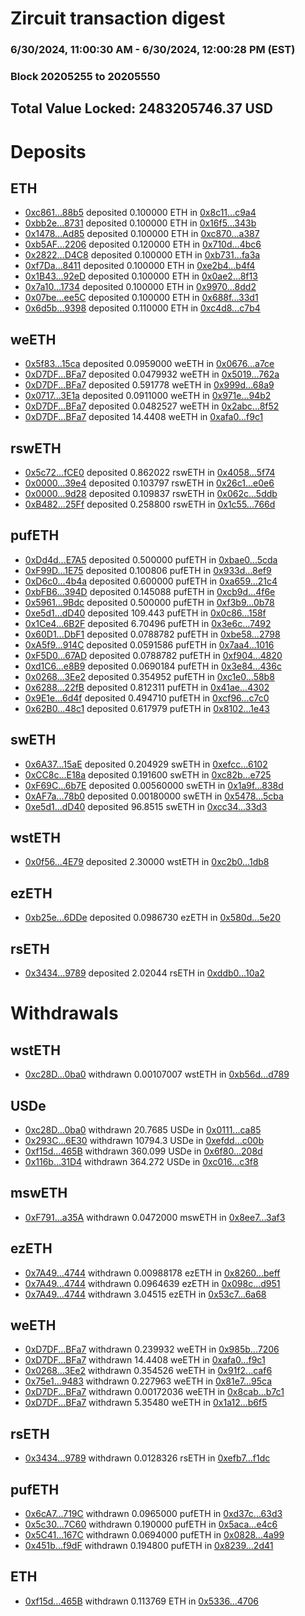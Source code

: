 # Zircuit transaction digest
### 6/30/2024, 11:00:30 AM - 6/30/2024, 12:00:28 PM (EST)
### Block 20205255 to 20205550

## Total Value Locked: 2483205746.37 USD

# Deposits
## ETH
- [0xc861...88b5](https://etherscan.io/address/0xc86110015138473b0187A81983964276faaA88b5) deposited 0.100000 ETH in [0x8c11...c9a4](https://etherscan.io/tx/0xc86110015138473b0187A81983964276faaA88b5)
- [0xbb2e...8731](https://etherscan.io/address/0xbb2eb3aD3E78d721f83d3EFfF2a2dbD174B68731) deposited 0.100000 ETH in [0x16f5...343b](https://etherscan.io/tx/0xbb2eb3aD3E78d721f83d3EFfF2a2dbD174B68731)
- [0x1478...Ad85](https://etherscan.io/address/0x14781fbd90E1A6f207180523EeE8e66B8503Ad85) deposited 0.100000 ETH in [0xc870...a387](https://etherscan.io/tx/0x14781fbd90E1A6f207180523EeE8e66B8503Ad85)
- [0xb5AF...2206](https://etherscan.io/address/0xb5AF7b8d49a6Bb32eFB3604ff2fCde93AF562206) deposited 0.120000 ETH in [0x710d...4bc6](https://etherscan.io/tx/0xb5AF7b8d49a6Bb32eFB3604ff2fCde93AF562206)
- [0x2822...D4C8](https://etherscan.io/address/0x2822aE35c73c5CD8959BD62930Eafea59557D4C8) deposited 0.100000 ETH in [0xb731...fa3a](https://etherscan.io/tx/0x2822aE35c73c5CD8959BD62930Eafea59557D4C8)
- [0xf7Da...8411](https://etherscan.io/address/0xf7Da64da66aE2D6AEF7Fa8B0E7D7dc500f458411) deposited 0.100000 ETH in [0xe2b4...b4f4](https://etherscan.io/tx/0xf7Da64da66aE2D6AEF7Fa8B0E7D7dc500f458411)
- [0x1B43...92eD](https://etherscan.io/address/0x1B43CF2965c13B3b3691375b5AC7327B30e892eD) deposited 0.100000 ETH in [0x0ae2...8f13](https://etherscan.io/tx/0x1B43CF2965c13B3b3691375b5AC7327B30e892eD)
- [0x7a10...1734](https://etherscan.io/address/0x7a10590Aea3e781CCEabf3CD69dbD22364b51734) deposited 0.100000 ETH in [0x9970...8dd2](https://etherscan.io/tx/0x7a10590Aea3e781CCEabf3CD69dbD22364b51734)
- [0x07be...ee5C](https://etherscan.io/address/0x07be23f0bFFbC9B7f90744106e4a7C355416ee5C) deposited 0.100000 ETH in [0x688f...33d1](https://etherscan.io/tx/0x07be23f0bFFbC9B7f90744106e4a7C355416ee5C)
- [0x6d5b...9398](https://etherscan.io/address/0x6d5b734f93667f49333C1ddB567755645eeF9398) deposited 0.110000 ETH in [0xc4d8...c7b4](https://etherscan.io/tx/0x6d5b734f93667f49333C1ddB567755645eeF9398)
## weETH
- [0x5f83...15ca](https://etherscan.io/address/0x5f831E1Cc225c5fB280fb8bd595A52B36f0A15ca) deposited 0.0959000 weETH in [0x0676...a7ce](https://etherscan.io/tx/0x5f831E1Cc225c5fB280fb8bd595A52B36f0A15ca)
- [0xD7DF...BFa7](https://etherscan.io/address/0xD7DF7E085214743530afF339aFC420c7c720BFa7) deposited 0.0479932 weETH in [0x5019...762a](https://etherscan.io/tx/0xD7DF7E085214743530afF339aFC420c7c720BFa7)
- [0xD7DF...BFa7](https://etherscan.io/address/0xD7DF7E085214743530afF339aFC420c7c720BFa7) deposited 0.591778 weETH in [0x999d...68a9](https://etherscan.io/tx/0xD7DF7E085214743530afF339aFC420c7c720BFa7)
- [0x0717...3E1a](https://etherscan.io/address/0x0717AcBBCeaCf8dDe45B574b9a9A36eE30593E1a) deposited 0.0911000 weETH in [0x971e...94b2](https://etherscan.io/tx/0x0717AcBBCeaCf8dDe45B574b9a9A36eE30593E1a)
- [0xD7DF...BFa7](https://etherscan.io/address/0xD7DF7E085214743530afF339aFC420c7c720BFa7) deposited 0.0482527 weETH in [0x2abc...8f52](https://etherscan.io/tx/0xD7DF7E085214743530afF339aFC420c7c720BFa7)
- [0xD7DF...BFa7](https://etherscan.io/address/0xD7DF7E085214743530afF339aFC420c7c720BFa7) deposited 14.4408 weETH in [0xafa0...f9c1](https://etherscan.io/tx/0xD7DF7E085214743530afF339aFC420c7c720BFa7)
## rswETH
- [0x5c72...fCE0](https://etherscan.io/address/0x5c724C73C5326Cac35B1579cEE193c619792fCE0) deposited 0.862022 rswETH in [0x4058...5f74](https://etherscan.io/tx/0x5c724C73C5326Cac35B1579cEE193c619792fCE0)
- [0x0000...39e4](https://etherscan.io/address/0x000005806fCA6470574998714f5b7cCB8fE439e4) deposited 0.103797 rswETH in [0x26c1...e0e6](https://etherscan.io/tx/0x000005806fCA6470574998714f5b7cCB8fE439e4)
- [0x0000...9d28](https://etherscan.io/address/0x00000f46244895B75773C6A961aB230909a79d28) deposited 0.109837 rswETH in [0x062c...5ddb](https://etherscan.io/tx/0x00000f46244895B75773C6A961aB230909a79d28)
- [0xB482...25Ff](https://etherscan.io/address/0xB4824287cf36322f8A7128C89a27236c22e125Ff) deposited 0.258800 rswETH in [0x1c55...766d](https://etherscan.io/tx/0xB4824287cf36322f8A7128C89a27236c22e125Ff)
## pufETH
- [0xDd4d...E7A5](https://etherscan.io/address/0xDd4d3a2271F55064D8a68cd111b8Fe4Fa2AAE7A5) deposited 0.500000 pufETH in [0xbae0...5cda](https://etherscan.io/tx/0xDd4d3a2271F55064D8a68cd111b8Fe4Fa2AAE7A5)
- [0xF99D...1E75](https://etherscan.io/address/0xF99D4C3479360733cF72FfC8E0B01A8820Cd1E75) deposited 0.100806 pufETH in [0x933d...8ef9](https://etherscan.io/tx/0xF99D4C3479360733cF72FfC8E0B01A8820Cd1E75)
- [0xD6c0...4b4a](https://etherscan.io/address/0xD6c01bc25b6F9Ce4208ACc52a725E694ac6e4b4a) deposited 0.600000 pufETH in [0xa659...21c4](https://etherscan.io/tx/0xD6c01bc25b6F9Ce4208ACc52a725E694ac6e4b4a)
- [0xbFB6...394D](https://etherscan.io/address/0xbFB6C7eb13A062c8f1DB7C76F8613921533f394D) deposited 0.145088 pufETH in [0xcb9d...4f6e](https://etherscan.io/tx/0xbFB6C7eb13A062c8f1DB7C76F8613921533f394D)
- [0x5961...9Bdc](https://etherscan.io/address/0x59611601DceeE4a51A00c03227C2791d62469Bdc) deposited 0.500000 pufETH in [0xf3b9...0b78](https://etherscan.io/tx/0x59611601DceeE4a51A00c03227C2791d62469Bdc)
- [0xe5d1...dD40](https://etherscan.io/address/0xe5d17dfe230D23dB1E2880C16e3263e72a29dD40) deposited 109.443 pufETH in [0x0c86...158f](https://etherscan.io/tx/0xe5d17dfe230D23dB1E2880C16e3263e72a29dD40)
- [0x1Ce4...6B2F](https://etherscan.io/address/0x1Ce4C7977bf92cCf62B1DF6E97A55BC33E5E6B2F) deposited 6.70496 pufETH in [0x3e6c...7492](https://etherscan.io/tx/0x1Ce4C7977bf92cCf62B1DF6E97A55BC33E5E6B2F)
- [0x60D1...DbF1](https://etherscan.io/address/0x60D18E99D6131e194f0bcd8ad2fA000767e7DbF1) deposited 0.0788782 pufETH in [0xbe58...2798](https://etherscan.io/tx/0x60D18E99D6131e194f0bcd8ad2fA000767e7DbF1)
- [0xA5f9...914C](https://etherscan.io/address/0xA5f9d49Af861a92C9e75eAdD1471EA1BeCA5914C) deposited 0.0591586 pufETH in [0x7aa4...1016](https://etherscan.io/tx/0xA5f9d49Af861a92C9e75eAdD1471EA1BeCA5914C)
- [0xF5D0...67AD](https://etherscan.io/address/0xF5D0d66a82bB9ea358D45275Ae0571A43e7667AD) deposited 0.0788782 pufETH in [0xf904...4820](https://etherscan.io/tx/0xF5D0d66a82bB9ea358D45275Ae0571A43e7667AD)
- [0xd1C6...e8B9](https://etherscan.io/address/0xd1C69519e1681878AAaaD5a285deebBCA134e8B9) deposited 0.0690184 pufETH in [0x3e84...436c](https://etherscan.io/tx/0xd1C69519e1681878AAaaD5a285deebBCA134e8B9)
- [0x0268...3Ee2](https://etherscan.io/address/0x02682DE68Ce11954F6C62A6be12Bf5d4f8333Ee2) deposited 0.354952 pufETH in [0xc1e0...58b8](https://etherscan.io/tx/0x02682DE68Ce11954F6C62A6be12Bf5d4f8333Ee2)
- [0x6288...22fB](https://etherscan.io/address/0x6288Fb5A7E5621C1ed8973b5C50A3B4bb86922fB) deposited 0.812311 pufETH in [0x41ae...4302](https://etherscan.io/tx/0x6288Fb5A7E5621C1ed8973b5C50A3B4bb86922fB)
- [0x9E1e...6d4f](https://etherscan.io/address/0x9E1e3B72b876018a707721C890333a1E26b66d4f) deposited 0.494710 pufETH in [0xcf96...c7c0](https://etherscan.io/tx/0x9E1e3B72b876018a707721C890333a1E26b66d4f)
- [0x62B0...48c1](https://etherscan.io/address/0x62B04075d56737A0EE6B479d241EBb1bF17048c1) deposited 0.617979 pufETH in [0x8102...1e43](https://etherscan.io/tx/0x62B04075d56737A0EE6B479d241EBb1bF17048c1)
## swETH
- [0x6A37...15aE](https://etherscan.io/address/0x6A37728794B405c96ec575EA3d7aD018E36115aE) deposited 0.204929 swETH in [0xefcc...6102](https://etherscan.io/tx/0x6A37728794B405c96ec575EA3d7aD018E36115aE)
- [0xCC8c...E18a](https://etherscan.io/address/0xCC8cc6F63c1d7DD71218A894Eb2274094599E18a) deposited 0.191600 swETH in [0xc82b...e725](https://etherscan.io/tx/0xCC8cc6F63c1d7DD71218A894Eb2274094599E18a)
- [0xF69C...6b7E](https://etherscan.io/address/0xF69C6E0D29E192FaE474828df0e6E1E4f8Ae6b7E) deposited 0.00560000 swETH in [0x1a9f...838d](https://etherscan.io/tx/0xF69C6E0D29E192FaE474828df0e6E1E4f8Ae6b7E)
- [0xAF7a...78b0](https://etherscan.io/address/0xAF7a4B394264709553E29bE9aB5aE16dCEC778b0) deposited 0.00180000 swETH in [0x5478...5cba](https://etherscan.io/tx/0xAF7a4B394264709553E29bE9aB5aE16dCEC778b0)
- [0xe5d1...dD40](https://etherscan.io/address/0xe5d17dfe230D23dB1E2880C16e3263e72a29dD40) deposited 96.8515 swETH in [0xcc34...33d3](https://etherscan.io/tx/0xe5d17dfe230D23dB1E2880C16e3263e72a29dD40)
## wstETH
- [0x0f56...4E79](https://etherscan.io/address/0x0f5610CEDb18A23a3384f17Bb410659e84e24E79) deposited 2.30000 wstETH in [0xc2b0...1db8](https://etherscan.io/tx/0x0f5610CEDb18A23a3384f17Bb410659e84e24E79)
## ezETH
- [0xb25e...6DDe](https://etherscan.io/address/0xb25ea501E3627423A5B42F8176711Ba981BE6DDe) deposited 0.0986730 ezETH in [0x580d...5e20](https://etherscan.io/tx/0xb25ea501E3627423A5B42F8176711Ba981BE6DDe)
## rsETH
- [0x3434...9789](https://etherscan.io/address/0x34349c5569e7B846c3558961552D2202760A9789) deposited 2.02044 rsETH in [0xddb0...10a2](https://etherscan.io/tx/0x34349c5569e7B846c3558961552D2202760A9789)
# Withdrawals
## wstETH
- [0xc28D...0ba0](https://etherscan.io/address/0xc28De126e148361CaD06a235EB39651652360ba0) withdrawn 0.00107007 wstETH in [0xb56d...d789](https://etherscan.io/tx/0xc28De126e148361CaD06a235EB39651652360ba0)
## USDe
- [0xc28D...0ba0](https://etherscan.io/address/0xc28De126e148361CaD06a235EB39651652360ba0) withdrawn 20.7685 USDe in [0x0111...ca85](https://etherscan.io/tx/0xc28De126e148361CaD06a235EB39651652360ba0)
- [0x293C...6E30](https://etherscan.io/address/0x293C6937D8D82e05B01335F7B33FBA0c8e256E30) withdrawn 10794.3 USDe in [0xefdd...c00b](https://etherscan.io/tx/0x293C6937D8D82e05B01335F7B33FBA0c8e256E30)
- [0xf15d...465B](https://etherscan.io/address/0xf15d4b322a88213674431814Fe249d561Abf465B) withdrawn 360.099 USDe in [0x6f80...208d](https://etherscan.io/tx/0xf15d4b322a88213674431814Fe249d561Abf465B)
- [0x116b...31D4](https://etherscan.io/address/0x116b6112Bb0a979Da4BBD0C95B3f7E7aE4f831D4) withdrawn 364.272 USDe in [0xc016...c3f8](https://etherscan.io/tx/0x116b6112Bb0a979Da4BBD0C95B3f7E7aE4f831D4)
## mswETH
- [0xF791...a35A](https://etherscan.io/address/0xF79104b699adCBCAa518C9eA7C0A2772e919a35A) withdrawn 0.0472000 mswETH in [0x8ee7...3af3](https://etherscan.io/tx/0xF79104b699adCBCAa518C9eA7C0A2772e919a35A)
## ezETH
- [0x7A49...4744](https://etherscan.io/address/0x7A493Be5c2ce014cD049Bf178a1ac0Db1B434744) withdrawn 0.00988178 ezETH in [0x8260...beff](https://etherscan.io/tx/0x7A493Be5c2ce014cD049Bf178a1ac0Db1B434744)
- [0x7A49...4744](https://etherscan.io/address/0x7A493Be5c2ce014cD049Bf178a1ac0Db1B434744) withdrawn 0.0964639 ezETH in [0x098c...d951](https://etherscan.io/tx/0x7A493Be5c2ce014cD049Bf178a1ac0Db1B434744)
- [0x7A49...4744](https://etherscan.io/address/0x7A493Be5c2ce014cD049Bf178a1ac0Db1B434744) withdrawn 3.04515 ezETH in [0x53c7...6a68](https://etherscan.io/tx/0x7A493Be5c2ce014cD049Bf178a1ac0Db1B434744)
## weETH
- [0xD7DF...BFa7](https://etherscan.io/address/0xD7DF7E085214743530afF339aFC420c7c720BFa7) withdrawn 0.239932 weETH in [0x985b...7206](https://etherscan.io/tx/0xD7DF7E085214743530afF339aFC420c7c720BFa7)
- [0xD7DF...BFa7](https://etherscan.io/address/0xD7DF7E085214743530afF339aFC420c7c720BFa7) withdrawn 14.4408 weETH in [0xafa0...f9c1](https://etherscan.io/tx/0xD7DF7E085214743530afF339aFC420c7c720BFa7)
- [0x0268...3Ee2](https://etherscan.io/address/0x02682DE68Ce11954F6C62A6be12Bf5d4f8333Ee2) withdrawn 0.354526 weETH in [0x91f2...caf6](https://etherscan.io/tx/0x02682DE68Ce11954F6C62A6be12Bf5d4f8333Ee2)
- [0x75e1...9483](https://etherscan.io/address/0x75e108b1617b13087088743B9a45f76eaac49483) withdrawn 0.227963 weETH in [0x81e7...95ca](https://etherscan.io/tx/0x75e108b1617b13087088743B9a45f76eaac49483)
- [0xD7DF...BFa7](https://etherscan.io/address/0xD7DF7E085214743530afF339aFC420c7c720BFa7) withdrawn 0.00172036 weETH in [0x8cab...b7c1](https://etherscan.io/tx/0xD7DF7E085214743530afF339aFC420c7c720BFa7)
- [0xD7DF...BFa7](https://etherscan.io/address/0xD7DF7E085214743530afF339aFC420c7c720BFa7) withdrawn 5.35480 weETH in [0x1a12...b6f5](https://etherscan.io/tx/0xD7DF7E085214743530afF339aFC420c7c720BFa7)
## rsETH
- [0x3434...9789](https://etherscan.io/address/0x34349c5569e7B846c3558961552D2202760A9789) withdrawn 0.0128326 rsETH in [0xefb7...f1dc](https://etherscan.io/tx/0x34349c5569e7B846c3558961552D2202760A9789)
## pufETH
- [0x6cA7...719C](https://etherscan.io/address/0x6cA7Ef181E1c86F319ED630A75F32eC3572c719C) withdrawn 0.0965000 pufETH in [0xd37c...63d3](https://etherscan.io/tx/0x6cA7Ef181E1c86F319ED630A75F32eC3572c719C)
- [0x5c30...7C60](https://etherscan.io/address/0x5c301F1afA909C528C8619Cde8D2eA78E8657C60) withdrawn 0.190000 pufETH in [0x5aca...e4c6](https://etherscan.io/tx/0x5c301F1afA909C528C8619Cde8D2eA78E8657C60)
- [0x5C41...167C](https://etherscan.io/address/0x5C41e4c459D55C7353dF19cE574248CBFbD7167C) withdrawn 0.0694000 pufETH in [0x0828...4a99](https://etherscan.io/tx/0x5C41e4c459D55C7353dF19cE574248CBFbD7167C)
- [0x451b...f9dF](https://etherscan.io/address/0x451b30eCA164F55Fd01718d168184A72324ef9dF) withdrawn 0.194800 pufETH in [0x8239...2d41](https://etherscan.io/tx/0x451b30eCA164F55Fd01718d168184A72324ef9dF)
## ETH
- [0xf15d...465B](https://etherscan.io/address/0xf15d4b322a88213674431814Fe249d561Abf465B) withdrawn 0.113769 ETH in [0x5336...4706](https://etherscan.io/tx/0xf15d4b322a88213674431814Fe249d561Abf465B)
